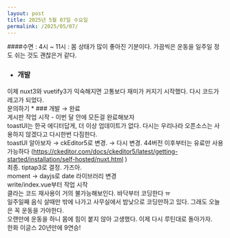 ```yaml
---
layout: post
title: 2025년 5월 07일 수요일
permalink: /2025/05/07/
---
```

####수면 : 4시 ~ 11시 : 몸 상태가 많이 좋아진 기분이다. 가끔씩은 운동을 일주일 정도 쉬는 것도 괜찮은거 같다.<br/>
* ### 개발<br/>
이제 nuxt3와 vuetify3가 익숙해지면 고통보다 재미가 커지기 시작했다. 다시 코드가 레고가 되었다.<br/>
문의하기 * ### 개발 → 완료<br/>
게시판 작업 시작 - 이번 달 안에 모든걸 완료해보자<br/>
toastUI는 한국 에디터답게, 더 이상 업데이트가 없다. 다시는 우리나라 오픈소스는 사용하지 않겠다고 다시한번 다짐한다.<br/>
toastUI 알아보자 → ckEditor5로 변경. → 다시 변경. 44버전 이후부터는 유료만 사용가능하다 (https://ckeditor.com/docs/ckeditor5/latest/getting-started/installation/self-hosted/nuxt.html )<br/>
최종. tiptap3로 결정. 가즈아.<br/>
moment → dayjs로 date 라이브러리 변경<br/>
write/index.vue부터 작업 시작<br/>
클라는 코드 재사용이 거의 불가능해보인다. 바닥부터 코딩한다 ㅠ<br/>
일주일째 음식 살때만 밖에 나가고 사무실에서 밤낮으로 코딩만하고 있다. 그래도 오늘은 꼭 운동을 가야한다.<br/>
오랜만에 운동을 하니 몸에 힘이 붙지 않아 고생했다. 이제 다시 루틴대로 돌아가자.<br/>
한화 이글스 20년만에 9연승!